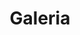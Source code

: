 ---
title: Galeria
pagination:
    enabled: true
    collection: galeria
permalink: /galeria/
layout: page
---